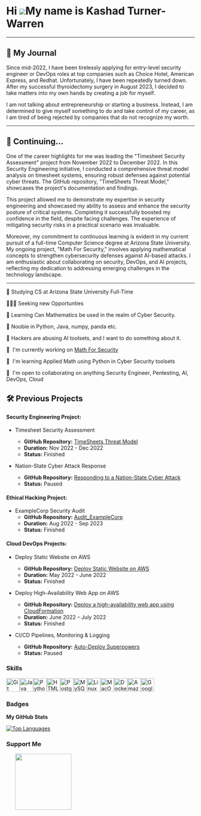  Hi ![](https://user-images.githubusercontent.com/18350557/176309783-0785949b-9127-417c-8b55-ab5a4333674e.gif)My name is Kashad Turner-Warren
============================================================================================================================================

-------
📖 My Journal
-------
Since mid-2022, I have been tirelessly applying for entry-level security engineer or DevOps roles at top companies such as Choice Hotel, American Express, and Redhat. 
Unfortunately, I have been repeatedly turned down. After my successful thyroidectomy surgery in August 2023, I decided to take matters into my own hands by creating a job for myself. 

I am not talking about entrepreneurship or starting a business. Instead, I am determined to give myself something to do and take control of my career, as I am tired of being rejected by companies that do not recognize my worth.

-------
📖 Continuing...
-------

One of the career highlights for me was leading the "Timesheet Security Assessment" project from November 2022 to December 2022. In this Security Engineering initiative, I conducted a comprehensive threat model analysis on timesheet systems, ensuring robust defenses against potential cyber threats. The GitHub repository, "TimeSheets Threat Model," showcases the project's documentation and findings.

This project allowed me to demonstrate my expertise in security engineering and showcased my ability to assess and enhance the security posture of critical systems. Completing it successfully boosted my confidence in the field, despite facing challenges. The experience of mitigating security risks in a practical scenario was invaluable.

Moreover, my commitment to continuous learning is evident in my current pursuit of a full-time Computer Science degree at Arizona State University. My ongoing project, "Math For Security," involves applying mathematical concepts to strengthen cybersecurity defenses against AI-based attacks. I am enthusiastic about collaborating on security, DevOps, and AI projects, reflecting my dedication to addressing emerging challenges in the technology landscape.

-------

🔭 Studying CS at Arizona State University Full-Time

👨🏽‍💼 Seeking new Opportunties

🧠 Learning Can Mathematics be used in the realm of Cyber Security. 

🌱 Noobie in Python, Java, numpy, panda etc.

💁 Hackers are abusing AI toolsets, and I want to do something about it.

🚀  I'm currently working on [Math For Security](http://github.com/dreilly369/AppliedMathForSecurityBook)

🧠  I'm learning Applied Math using Python in Cyber Security toolsets

🤝  I'm open to collaborating on anything Security Engineer, Pentesting, AI, DevOps, Cloud

                    
 🛠️ Previous Projects
 -------
 
  #### Security Engineering Project:
   - Timesheet Security Assessment
      - **GitHub Repository:** [TimeSheets Threat Model](https://github.com/krillavilla/TimeSheets-Threat-Model)
      - **Duration:** Nov 2022 - Dec 2022
      - **Status:** Finished
     
   - Nation-State Cyber Attack Response
      - **GitHub Repository:** [Responding to a Nation-State Cyber Attack](https://github.com/krillavilla/Responding-to-a-Nation-State-Cyber-Attack)
      - **Status:** Paused
      
  #### Ethical Hacking Project:
   - ExampleCorp Security Audit
      - **GitHub Repository:** [Audit_ExampleCorp](https://github.com/krillavilla/Audit_ExampleCorp)
      - **Duration:** Aug 2022 - Sep 2023
      - **Status:** Finished

  #### Cloud DevOps Projects:
  - Deploy Static Website on AWS
    - **GitHub Repository:** [Deploy Static Website on AWS](https://github.com/krillavilla/Deploy-Static-Website-on-AWS)
    - **Duration:** May 2022 - June 2022
    - **Status:** Finished

  - Deploy High-Availability Web App on AWS
    - **GitHub Repository:** [Deploy a high-availability web app using CloudFormation](https://github.com/krillavilla/Deploy-a-high-availability-web-app-using-CloudFormation)
    - **Duration:** June 2022 – July 2022
    - **Status:** Finished
     
  - CI/CD Pipelines, Monitoring & Logging
    - **GitHub Repository:** [Auto-Deploy Superpowers](https://github.com/krillavilla/Give-Your-Application-Auto-Deploy-Superpowers)
    - **Status:** Paused

   ### Skills 
   <p align="left">
<a href="https://git-scm.com/" target="_blank" rel="noreferrer"><img src="https://raw.githubusercontent.com/danielcranney/readme-generator/main/public/icons/skills/git-colored.svg" width="36" height="36" alt="Git" /></a><a href="https://www.oracle.com/java/" target="_blank" rel="noreferrer"><img src="https://raw.githubusercontent.com/danielcranney/readme-generator/main/public/icons/skills/java-colored.svg" width="36" height="36" alt="Java" /></a><a href="https://www.python.org/" target="_blank" rel="noreferrer"><img src="https://raw.githubusercontent.com/danielcranney/readme-generator/main/public/icons/skills/python-colored.svg" width="36" height="36" alt="Python" /></a><a href="https://developer.mozilla.org/en-US/docs/Glossary/HTML5" target="_blank" rel="noreferrer"><img src="https://raw.githubusercontent.com/danielcranney/readme-generator/main/public/icons/skills/html5-colored.svg" width="36" height="36" alt="HTML5" /></a><a href="https://www.postgresql.org/" target="_blank" rel="noreferrer"><img src="https://raw.githubusercontent.com/danielcranney/readme-generator/main/public/icons/skills/postgresql-colored.svg" width="36" height="36" alt="PostgreSQL" /></a><a href="https://www.mysql.com/" target="_blank" rel="noreferrer"><img src="https://raw.githubusercontent.com/danielcranney/readme-generator/main/public/icons/skills/mysql-colored.svg" width="36" height="36" alt="MySQL" /></a><a href="https://www.linux.org" target="_blank" rel="noreferrer"><img src="https://raw.githubusercontent.com/danielcranney/readme-generator/main/public/icons/skills/linux-colored.svg" width="36" height="36" alt="Linux" /></a><a href="https://apple.com" target="_blank" rel="noreferrer"><img src="https://raw.githubusercontent.com/danielcranney/readme-generator/main/public/icons/skills/macos-colored.svg" width="36" height="36" alt="MacOS" /></a><a href="https://www.docker.com/" target="_blank" rel="noreferrer"><img src="https://raw.githubusercontent.com/danielcranney/readme-generator/main/public/icons/skills/docker-colored.svg" width="36" height="36" alt="Docker" /></a><a href="https://aws.amazon.com" target="_blank" rel="noreferrer"><img src="https://raw.githubusercontent.com/danielcranney/readme-generator/main/public/icons/skills/aws-colored.svg" width="36" height="36" alt="Amazon Web Services" /></a><a href="https://cloud.google.com/" target="_blank" rel="noreferrer"><img src="https://raw.githubusercontent.com/danielcranney/readme-generator/main/public/icons/skills/googlecloud-colored.svg" width="36" height="36" alt="Google Cloud" /></a>
                    </p>
    
### Badges

<b>My GitHub Stats</b>

<a href="https://github.com/krillavilla" align="left"><img src="https://github-readme-stats.vercel.app/api/top-langs/?username=krillavilla&langs_count=10&title_color=0891b2&text_color=ffffff&icon_color=0891b2&bg_color=1c1917&hide_border=true&locale=en&custom_title=Top%20%Languages" alt="Top Languages" /></a>

### Support Me

<ul style="list-style-type: none; margin: 0;">

<li style="display: inline-block; margin-right: 0.25rem;"><a href="https://www.buymeacoffee.com/krillavilla"><img src="https://cdn.buymeacoffee.com/buttons/v2/default-yellow.png" width="150"/></a></li>

</ul>
<!--
**krillavilla/krillavilla** is a ✨ _special_ ✨ repository because its `README.md` (this file) appears on your GitHub profile.

Here are some ideas to get you started:

- 🌱 I’m currently learning ...
- 👯 I’m looking to collaborate on ...
- 🤔 I’m looking for help with ...
- 💬 Ask me about ...
- 📫 How to reach me: ...
- 😄 Pronouns: ...
- ⚡ Fun fact: ...
-->
